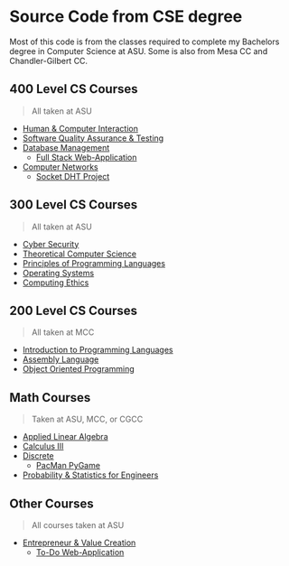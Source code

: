 # Source Code from CSE degree

Most of this code is from the classes required to complete my Bachelors degree in Computer Science at ASU. Some is also from Mesa CC and Chandler-Gilbert CC.

## 400 Level CS Courses

> All taken at ASU

- [Human & Computer Interaction][4.1]
- [Software Quality Assurance & Testing][4.2]
- [Database Management][4.3]
  - [Full Stack Web-Application][6.4]
- [Computer Networks][4.4]
  - [Socket DHT Project][6.1]

## 300 Level CS Courses

> All taken at ASU

- [Cyber Security][3.1]
- [Theoretical Computer Science][3.2]
- [Principles of Programming Languages][3.3]
- [Operating Systems][3.4]
- [Computing Ethics][3.5]

## 200 Level CS Courses

> All taken at MCC

- [Introduction to Programming Languages][2.1]
- [Assembly Language][3.2]
- [Object Oriented Programming][3.3]

## Math Courses

> Taken at ASU, MCC, or CGCC

- [Applied Linear Algebra][5.1]
- [Calculus III][5.2]
- [Discrete][5.3]
  - [PacMan PyGame][6.3]
- [Probability & Statistics for Engineers][5.4]

## Other Courses

> All courses taken at ASU

- [Entrepreneur & Value Creation][7.1]
  - [To-Do Web-Application][6.2]

<!-- 400 Lvl Repo links -->

[4.1]: https://github.com/asu-cse-source-code/cse-463 "463"
[4.2]: https://github.com/asu-cse-source-code/cse-464 "464"
[4.3]: https://github.com/asu-cse-source-code/cse-412 "412"
[4.4]: https://github.com/asu-cse-source-code/cse-434 "434"
[4.5]: https://github.com/asu-cse-source-code/cse-408 "408"

<!-- 300 Lvl Repo links -->

[3.1]: https://github.com/asu-cse-source-code/cse-365 "365"
[3.2]: https://github.com/asu-cse-source-code/cse-355 "355"
[3.3]: https://github.com/asu-cse-source-code/cse-340 "340"
[3.4]: https://github.com/asu-cse-source-code/cse-330 "330"
[3.5]: https://github.com/asu-cse-source-code/cse-301 "301"

<!-- 200 Lvl Repo links -->

[2.1]: https://github.com/asu-cse-source-code/csc-240
[2.1]: https://github.com/asu-cse-source-code/csc-230
[2.1]: https://github.com/asu-cse-source-code/csc-205

<!-- Math Repo links -->

[5.1]: https://github.com/asu-cse-source-code/mat-343 "343"
[5.2]: https://github.com/asu-cse-source-code/mat-267 "267"
[5.3]: https://github.com/asu-cse-source-code/mat-243 "243"
[5.4]: https://github.com/asu-cse-source-code/iee-380 "380"

<!-- Project Repo links -->

[6.1]: https://github.com/asu-cse-source-code/socket-dht
[6.2]: https://github.com/asu-cse-source-code/fse-301-project
[6.3]: https://github.com/asu-cse-source-code/mat-243-pacman-pygame
[6.4]: https://github.com/asu-cse-source-code/cse-412-project

<!-- Other Repo Links -->

[7.1]: https://github.com/asu-cse-source-code/fse-301
